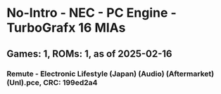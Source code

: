 # No-Intro - NEC - PC Engine - TurboGrafx 16 MIAs
## Games: 1, ROMs: 1, as of 2025-02-16

### Remute - Electronic Lifestyle (Japan) (Audio) (Aftermarket) (Unl).pce, CRC: 199ed2a4

